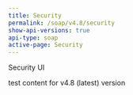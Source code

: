 ```yaml
---
title: Security
permalink: /soap/v4.8/security
show-api-versions: true
api-type: soap
active-page: Security
---
```


Security UI

test content for v4.8 (latest) version

